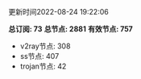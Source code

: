 更新时间2022-08-24 19:22:06

**总订阅: 73**
**总节点: 2881**
**有效节点: 757**
- v2ray节点: 308
- ss节点: 407
- trojan节点: 42
